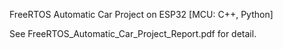 FreeRTOS Automatic Car Project on ESP32 [MCU: C++, Python]  

See FreeRTOS_Automatic_Car_Project_Report.pdf for detail.
